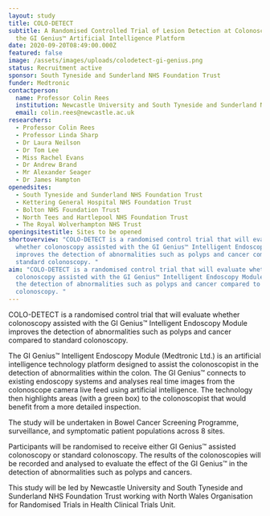 ```yaml
---
layout: study
title: COLO-DETECT
subtitle: A Randomised Controlled Trial of Lesion Detection at Colonoscopy Using
  the GI Genius™ Artificial Intelligence Platform
date: 2020-09-20T08:49:00.000Z
featured: false
image: /assets/images/uploads/colodetect-gi-genius.png
status: Recruitment active
sponsor: South Tyneside and Sunderland NHS Foundation Trust
funder: Medtronic
contactperson:
  name: Professor Colin Rees
  institution: Newcastle University and South Tyneside and Sunderland NHS Foundation Trust
  email: colin.rees@newcastle.ac.uk
researchers:
  - Professor Colin Rees
  - Professor Linda Sharp
  - Dr Laura Neilson
  - Dr Tom Lee
  - Miss Rachel Evans
  - Dr Andrew Brand
  - Mr Alexander Seager
  - Dr James Hampton
openedsites:
  - South Tyneside and Sunderland NHS Foundation Trust
  - Kettering General Hospital NHS Foundation Trust
  - Bolton NHS Foundation Trust
  - North Tees and Hartlepool NHS Foundation Trust
  - The Royal Wolverhampton NHS Trust
openingsitestitle: Sites to be opened
shortoverview: "COLO-DETECT is a randomised control trial that will evaluate
  whether colonoscopy assisted with the GI Genius™ Intelligent Endoscopy Module
  improves the detection of abnormalities such as polyps and cancer compared to
  standard colonoscopy. "
aim: "COLO-DETECT is a randomised control trial that will evaluate whether
  colonoscopy assisted with the GI Genius™ Intelligent Endoscopy Module improves
  the detection of abnormalities such as polyps and cancer compared to standard
  colonoscopy. "
---
```

COLO-DETECT is a randomised control trial that will evaluate whether colonoscopy assisted with the GI Genius™ Intelligent Endoscopy Module improves the detection of abnormalities such as polyps and cancer compared to standard colonoscopy. 

The GI Genius™ Intelligent Endoscopy Module (Medtronic Ltd.) is an artificial intelligence technology platform designed to assist the colonoscopist in the detection of abnormalities within the colon. The GI Genius™ connects to existing endoscopy systems and analyses real time images from the colonoscope camera live feed using artificial intelligence. The technology then highlights areas (with a green box) to the colonoscopist that would benefit from a more detailed inspection.

The study will be undertaken in Bowel Cancer Screening Programme, surveillance, and symptomatic patient populations across 8 sites.

Participants will be randomised to receive either GI Genius™ assisted colonoscopy or standard colonoscopy. The results of the colonoscopies will be recorded and analysed to evaluate the effect of the GI Genius™ in the detection of abnormalities such as polyps and cancers.

This study will be led by Newcastle University and South Tyneside and Sunderland NHS Foundation Trust working with North Wales Organisation for Randomised Trials in Health Clinical Trials Unit.